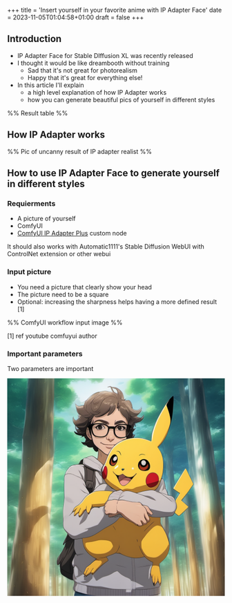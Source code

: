 +++
title = 'Insert yourself in your favorite anime with IP Adapter Face'
date = 2023-11-05T01:04:58+01:00
draft = false
+++

## Introduction

* IP Adapter Face for Stable DIffusion XL was recently released
* I thought it would be like dreambooth without training
	* Sad that it's not great for photorealism
	* Happy that it's great for everything else!
* In this article I'll explain
	* a high level explanation of how IP Adapter works
	* how you can generate beautiful pics of yourself in different styles

%% Result table %%

## How IP Adapter works


%% Pic of uncanny result of IP adapter realist %%
## How to use IP Adapter Face to generate yourself in different styles

### Requierments

* A picture of yourself
* ComfyUI
* [ComfyUI IP Adapter Plus](https://github.com/cubiq/ComfyUI_IPAdapter_plus) custom node 

It should also works with Automatic1111's Stable Diffusion WebUI with ControlNet extension or other webui 

### Input picture

* You need a picture that clearly show your head
* The picture need to be a square
* Optional: increasing the sharpness helps having a more defined result [1]

%% ComfyUI workflow input image %%

[1] ref youtube comfuyui author
### Important parameters

Two parameters are important 


![imgggg](images/img.png)